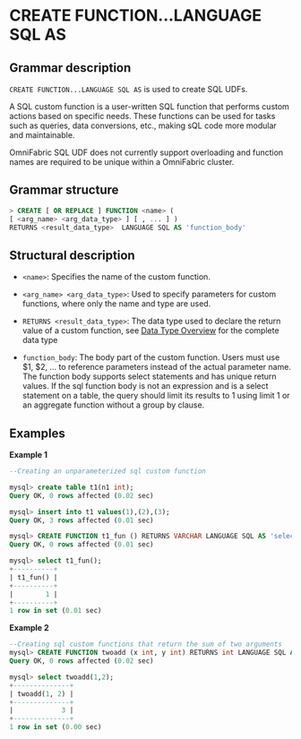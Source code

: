 # **CREATE FUNCTION...LANGUAGE SQL AS**

## **Grammar description**

`CREATE FUNCTION...LANGUAGE SQL AS` is used to create SQL UDFs.

A SQL custom function is a user-written SQL function that performs custom actions based on specific needs. These functions can be used for tasks such as queries, data conversions, etc., making sQL code more modular and maintainable.

OmniFabric SQL UDF does not currently support overloading and function names are required to be unique within a OmniFabric cluster.

## **Grammar structure**

```sql
> CREATE [ OR REPLACE ] FUNCTION <name> (
[ <arg_name> <arg_data_type> ] [ , ... ] )
RETURNS <result_data_type>  LANGUAGE SQL AS 'function_body'
```

## **Structural description**

- `<name>`: Specifies the name of the custom function.

- `<arg_name> <arg_data_type>`: Used to specify parameters for custom functions, where only the name and type are used.

- `RETURNS <result_data_type>`: The data type used to declare the return value of a custom function, see [Data Type Overview](../../../Reference/Data-Types/data-types.md) for the complete data type

- `function_body`: The body part of the custom function. Users must use $1, $2, ... to reference parameters instead of the actual parameter name. The function body supports select statements and has unique return values. If the sql function body is not an expression and is a select statement on a table, the query should limit its results to 1 using limit 1 or an aggregate function without a group by clause.

## **Examples**

**Example 1**

```sql
--Creating an unparameterized sql custom function

mysql> create table t1(n1 int);
Query OK, 0 rows affected (0.02 sec)

mysql> insert into t1 values(1),(2),(3);
Query OK, 3 rows affected (0.01 sec)

mysql> CREATE FUNCTION t1_fun () RETURNS VARCHAR LANGUAGE SQL AS 'select n1 from t1 limit 1' ;
Query OK, 0 rows affected (0.01 sec)

mysql> select t1_fun();
+----------+
| t1_fun() |
+----------+
|        1 |
+----------+
1 row in set (0.01 sec)
```

**Example 2**

```sql
--Creating sql custom functions that return the sum of two arguments
mysql> CREATE FUNCTION twoadd (x int, y int) RETURNS int LANGUAGE SQL AS 'select $1 + $2' ;
Query OK, 0 rows affected (0.02 sec)

mysql> select twoadd(1,2);
+--------------+
| twoadd(1, 2) |
+--------------+
|            3 |
+--------------+
1 row in set (0.00 sec)
```